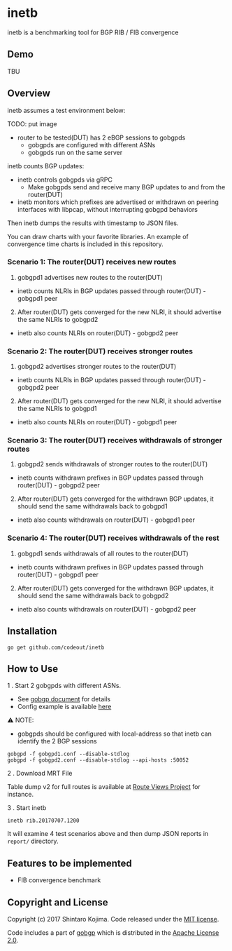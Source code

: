 # inetb

inetb is a benchmarking tool for BGP RIB / FIB convergence

## Demo

TBU


## Overview

inetb assumes a test environment below:

TODO: put image

* router to be tested(DUT) has 2 eBGP sessions to gobgpds
  * gobgpds are configured with different ASNs
  * gobgpds run on the same server

inetb counts BGP updates:

* inetb controls gobgpds via gRPC
  * Make gobgpds send and receive many BGP updates to and from the router(DUT)
* inetb monitors which prefixes are advertised or withdrawn on peering interfaces with libpcap, without interrupting gobgpd behaviors

Then inetb dumps the results with timestamp to JSON files.

You can draw charts with your favorite libraries. An example of convergence time charts is included in this repository.


### Scenario 1: The router(DUT) receives new routes

1. gobgpd1 advertises new routes to the router(DUT)
  * inetb counts NLRIs in BGP updates passed through router(DUT) - gobgpd1 peer
2. After router(DUT) gets converged for the new NLRI, it should advertise the same NLRIs to gobgpd2
  * inetb also counts NLRIs on router(DUT) - gobgpd2 peer

### Scenario 2: The router(DUT) receives stronger routes

1. gobgpd2 advertises stronger routes to the router(DUT)
  * inetb counts NLRIs in BGP updates passed through router(DUT) - gobgpd2 peer
2. After router(DUT) gets converged for the new NLRI, it should advertise the same NLRIs to gobgpd1
  * inetb also counts NLRIs on router(DUT) - gobgpd1 peer

### Scenario 3: The router(DUT) receives withdrawals of stronger routes

1. gobgpd2 sends withdrawals of stronger routes to the router(DUT)
  * inetb counts withdrawn prefixes in BGP updates passed through router(DUT) - gobgpd2 peer
2. After router(DUT) gets converged for the withdrawn BGP updates, it should send the same withdrawals back to gobgpd1
  * inetb also counts withdrawals on router(DUT) - gobgpd1 peer

### Scenario 4: The router(DUT) receives withdrawals of the rest

1. gobgpd1 sends withdrawals of all routes to the router(DUT)
  * inetb counts withdrawn prefixes in BGP updates passed through router(DUT) - gobgpd1 peer
2. After router(DUT) gets converged for the withdrawn BGP updates, it should send the same withdrawals back to gobgpd2
  * inetb also counts withdrawals on router(DUT) - gobgpd2 peer


## Installation

```
go get github.com/codeout/inetb
```


## How to Use

1 . Start 2 gobgpds with different ASNs.
  * See [gobgp document](https://github.com/osrg/gobgp/) for details
  * Config example is available [here](gobgpd.conf)

:warning: NOTE:

* gobgpds should be configured with local-address so that inetb can identify the 2 BGP sessions

```
gobgpd -f gobgpd1.conf --disable-stdlog
gobgpd -f gobgpd2.conf --disable-stdlog --api-hosts :50052
```

2 . Download MRT File

Table dump v2 for full routes is available at [Route Views Project](http://archive.routeviews.org/) for instance.

3 . Start inetb

```
inetb rib.20170707.1200
```

It will examine 4 test scenarios above and then dump JSON reports in ```report/``` directory.


## Features to be implemented

* FIB convergence benchmark


## Copyright and License

Copyright (c) 2017 Shintaro Kojima. Code released under the [MIT license](LICENSE.txt).

Code includes a part of [gobgp](https://github.com/osrg/gobgp/) which is distributed in the [Apache License 2.0](https://www.apache.org/licenses/LICENSE-2.0).
